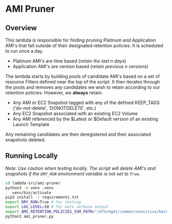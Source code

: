 # AMI Pruner

## Overview

This lambda is responsible for finding pruning Platinum and Application AMI's that fall outside of their designated
retention policies. It is scheduled to run once a day.

- Platinum AMI's are time based (_retain the last n days_)
- Application AMI's are version based (_retain previous n versions_)

The lambda starts by building pools of candidate AMI's based on a set of resource Filters defined near the top of the
script. It then iterates through the pools and removes any candidates we wish to retain according to our retention
policies. However, we **always** retain:

- Any AMI or EC2 Snapshot tagged with any of the defined KEEP_TAGS ('do-not-delete', 'DONOTDELETE', etc.)
- Any EC2 Snapshot associated with an existing EC2 Volume
- Any AMI referenced by the $Latest or $Default version of an existing Launch Template

Any remaining candidates are then deregistered and their associated snapshots deleted.

## Running Locally

_Note: Use caution when testing locally. The script will delete AMI's and snapshots if the `DRY_RUN` environment variable is
not set to `True`._

```sh
cd lambda-src/ami-pruner
python3 -m venv .venv
. .venv/bin/activate
pip3 install -r requirements.txt
export DRY_RUN=True # for testing
export LOG_LEVEL=10 # for more verbose output
export AMI_RETENTION_POLICIES_SSM_PATH="/bfd/mgmt/common/sensitive/backups/ami"
python3 ami_pruner.py
```
